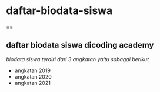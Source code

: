 # daftar-biodata-siswa
==

daftar biodata siswa dicoding academy
--
*biodata siswa terdiri dari 3 angkatan yaitu sabagai berikut*
- angkatan 2019
- angkatan 2020
- angkatan 2021
